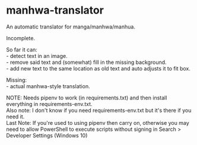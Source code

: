 # manhwa-translator
An automatic translator for manga/manhwa/manhua.

Incomplete.

So far it can:  
	- detect text in an image.  
	- remove said text and (somewhat) fill in the missing background.  
	- add new text to the same location as old text and auto adjusts it to fit box.

Missing:  
	- actual manhwa-style translation.
	

NOTE: Needs pipenv to work (in requirements.txt) and then install everything in requirements-env.txt.  
Also note: I don't know if you need requirements-env.txt but it's there if you need it.  
Last Note: If you're used to using pipenv then carry on, otherwise you may need to allow PowerShell to execute scripts without signing in Search > Developer Settings (Windows 10)